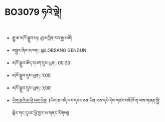 # BO3079 ཧའེ་ལྡེ།
- རྒྱུ་ཆ་མཁོ་སྒྲུབ་པ།: @མཁྱེན་རབ་རྒྱ་མཚོ།
- བསྐྱར་ཞིབ་མཁན།: @LOBSANG GENDUN
- མཁོ་སྒྲུབ་ཚོད་དཔག་དུས་ཡུན།: 00:30
- མཁོ་སྒྲུབ་དུས་ཡུན།: 1:00
- མཁོ་སྒྲུབ་དུས་ཡུན།: 1;00
- [ཡིག་ཆའི་མ་ཕྱི་ཕབ་ལེན།](https://github.com/MonlamAI/BO3079/releases/download/3079/default.pdf)
(ཡིག་ཆ་འདི་པར་དབང་ཅན་ཡིན་པས་དཔེ་དེབ་གཙང་བཟོ་ཁོ་ན་ལས་གཞན་སྤྱི་སྒེར་གང་དུའང་ཕྱི་གྱར་མ་གནང་རོགས།)
